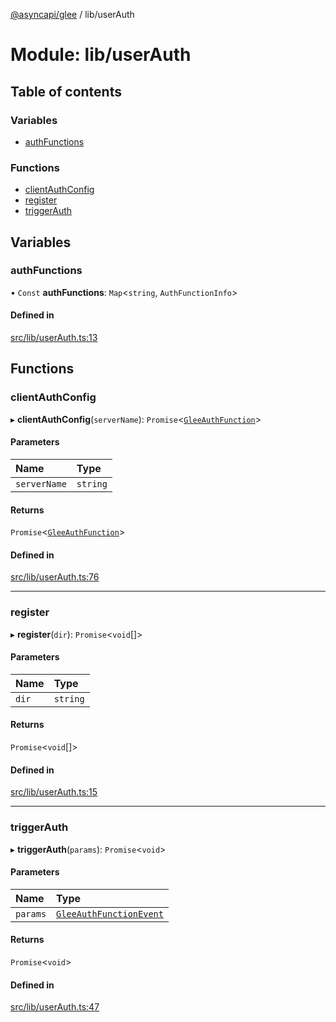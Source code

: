 [@asyncapi/glee](../README.md) / lib/userAuth

# Module: lib/userAuth

## Table of contents

### Variables

- [authFunctions](lib_userAuth.md#authfunctions)

### Functions

- [clientAuthConfig](lib_userAuth.md#clientauthconfig)
- [register](lib_userAuth.md#register)
- [triggerAuth](lib_userAuth.md#triggerauth)

## Variables

### authFunctions

• `Const` **authFunctions**: `Map`<`string`, `AuthFunctionInfo`\>

#### Defined in

[src/lib/userAuth.ts:13](https://github.com/asyncapi/glee/blob/2f0e071/src/lib/userAuth.ts#L13)

## Functions

### clientAuthConfig

▸ **clientAuthConfig**(`serverName`): `Promise`<[`GleeAuthFunction`](lib.md#gleeauthfunction)\>

#### Parameters

| Name | Type |
| :------ | :------ |
| `serverName` | `string` |

#### Returns

`Promise`<[`GleeAuthFunction`](lib.md#gleeauthfunction)\>

#### Defined in

[src/lib/userAuth.ts:76](https://github.com/asyncapi/glee/blob/2f0e071/src/lib/userAuth.ts#L76)

___

### register

▸ **register**(`dir`): `Promise`<`void`[]\>

#### Parameters

| Name | Type |
| :------ | :------ |
| `dir` | `string` |

#### Returns

`Promise`<`void`[]\>

#### Defined in

[src/lib/userAuth.ts:15](https://github.com/asyncapi/glee/blob/2f0e071/src/lib/userAuth.ts#L15)

___

### triggerAuth

▸ **triggerAuth**(`params`): `Promise`<`void`\>

#### Parameters

| Name | Type |
| :------ | :------ |
| `params` | [`GleeAuthFunctionEvent`](lib.md#gleeauthfunctionevent) |

#### Returns

`Promise`<`void`\>

#### Defined in

[src/lib/userAuth.ts:47](https://github.com/asyncapi/glee/blob/2f0e071/src/lib/userAuth.ts#L47)
